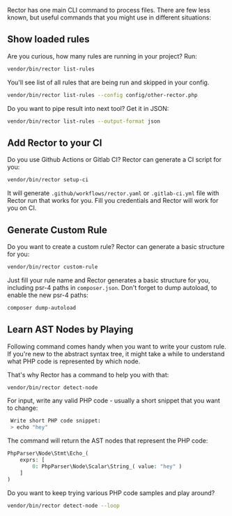 Rector has one main CLI command to process files. There are few less known, but useful commands that you might use in different situations:

## Show loaded rules

Are you curious, how many rules are running in your project? Run:

```bash
vendor/bin/rector list-rules
```

You'll see list of all rules that are being run and skipped in your config.

```bash
vendor/bin/rector list-rules --config config/other-rector.php
```

Do you want to pipe result into next tool? Get it in JSON:

```bash
vendor/bin/rector list-rules --output-format json
```

## Add Rector to your CI

Do you use Github Actions or Gitlab CI? Rector can generate a CI script for you:

```bash
vendor/bin/rector setup-ci
```

It will generate `.github/workflows/rector.yaml` or `.gitlab-ci.yml` file with Rector run that works for you. Fill you credentials and Rector will work for you on CI.

## Generate Custom Rule

Do you want to create a custom rule? Rector can generate a basic structure for you:

```bash
vendor/bin/rector custom-rule
```

Just fill your rule name and Rector generates a basic structure for you, including psr-4 paths in `composer.json`. Don't forget to dump autoload, to enable the new psr-4 paths:

```bash
composer dump-autoload
```

## Learn AST Nodes by Playing

Following command comes handy when you want to write your custom rule.
If you're new to the abstract syntax tree, it might take a while to understand what PHP code is represented by which node.

That's why Rector has a command to help you with that:

```bash
vendor/bin/rector detect-node
```

For input, write any valid PHP code - usually a short snippet that you want to change:

```bash
 Write short PHP code snippet:
 > echo "hey"
```

The command will return the AST nodes that represent the PHP code:

```php
PhpParser\Node\Stmt\Echo_(
    exprs: [
        0: PhpParser\Node\Scalar\String_( value: "hey" )
    ]
)
```


Do you want to keep trying various PHP code samples and play around?

```bash
vendor/bin/rector detect-node --loop
```
